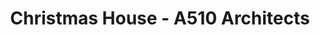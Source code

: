 ---
title: 'Christmas House - A510 Architects'
description: 'Christmas House - A510 Architects'

layout: project
permalink: /projects/:path
image: /images/projects/christmas-house/christmas-house-01_1600w.jpg


weight: 43

name: Christmas House

type: Residential
area: 153 m2
location: Kalinigrad
year: 2021
---